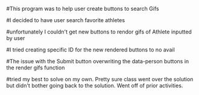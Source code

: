 #This program was to help user create buttons to search Gifs

#I decided to have user search favorite athletes

#unfortunately I couldn't get new buttons to rendor gifs of Athlete inputted by user

#I tried creating specific ID for the new rendered buttons to no avail

#The issue with the Submit button overwriting the data-person buttons in the render gifs function

#tried my best to solve on my own.  Pretty sure class went over the solution but didn't bother going back to the solution.  Went off of prior activities.  

